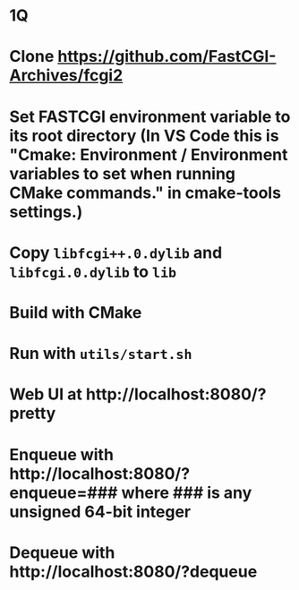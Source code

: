 # 1Q

# Clone https://github.com/FastCGI-Archives/fcgi2
# Set FASTCGI environment variable to its root directory (In VS Code this is "Cmake: Environment / Environment variables to set when running CMake commands." in cmake-tools settings.)
# Copy  `libfcgi++.0.dylib` and `libfcgi.0.dylib` to `lib`
# Build with CMake
# Run with `utils/start.sh`
# Web UI at http://localhost:8080/?pretty
# Enqueue with http://localhost:8080/?enqueue=### where ### is any unsigned 64-bit integer
# Dequeue with http://localhost:8080/?dequeue